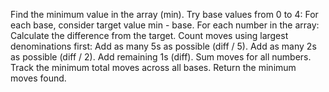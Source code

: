 Find the minimum value in the array (min).
Try base values from 0 to 4:
For each base, consider target value min - base.
For each number in the array:
Calculate the difference from the target.
Count moves using largest denominations first:
Add as many 5s as possible (diff / 5).
Add as many 2s as possible (diff / 2).
Add remaining 1s (diff).
Sum moves for all numbers.
Track the minimum total moves across all bases.
Return the minimum moves found.